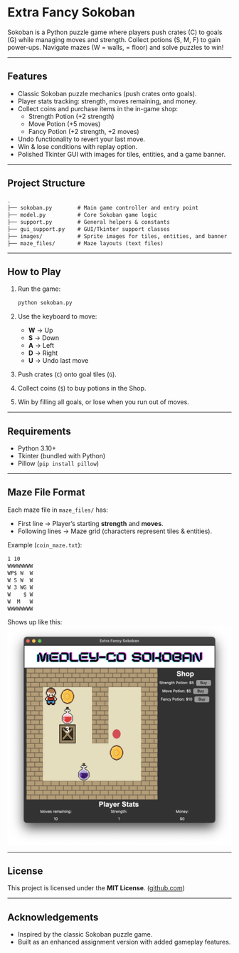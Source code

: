 # Extra Fancy Sokoban

Sokoban is a Python puzzle game where players push crates (C) to goals (G) while managing moves and strength. Collect potions (S, M, F) to gain power-ups. Navigate mazes (W = walls, = floor) and solve puzzles to win!

---

## Features
- Classic Sokoban puzzle mechanics (push crates onto goals).
- Player stats tracking: strength, moves remaining, and money.
- Collect coins and purchase items in the in-game shop:
  - Strength Potion (+2 strength)
  - Move Potion (+5 moves)
  - Fancy Potion (+2 strength, +2 moves)
- Undo functionality to revert your last move.
- Win & lose conditions with replay option.
- Polished Tkinter GUI with images for tiles, entities, and a game banner.

---

## Project Structure
```
.
├── sokoban.py        # Main game controller and entry point
├── model.py          # Core Sokoban game logic
├── support.py        # General helpers & constants
├── gui_support.py    # GUI/Tkinter support classes
├── images/           # Sprite images for tiles, entities, and banner
├── maze_files/       # Maze layouts (text files)
```

---

## How to Play
1. Run the game:
   ```bash
   python sokoban.py
   ```

2. Use the keyboard to move:
   - **W** → Up
   - **S** → Down
   - **A** → Left
   - **D** → Right
   - **U** → Undo last move

3. Push crates (`C`) onto goal tiles (`G`).
4. Collect coins (`$`) to buy potions in the Shop.
5. Win by filling all goals, or lose when you run out of moves.

---

## Requirements
- Python 3.10+  
- Tkinter (bundled with Python)  
- Pillow (`pip install pillow`)

---

## Maze File Format
Each maze file in `maze_files/` has:
- First line → Player’s starting **strength** and **moves**.
- Following lines → Maze grid (characters represent tiles & entities).

Example (`coin_maze.txt`):
```
1 10
WWWWWWWW
WP$ W  W
W S W  W
W 3 WG W
W    $ W
W  M   W
WWWWWWWW
```
Shows up like this:
![Coin Maze](images/gameplay.png)


---

## License
This project is licensed under the **MIT License**. ([github.com](https://github.com/medley-co/Sokoban-Game.git))

---

## Acknowledgements
- Inspired by the classic Sokoban puzzle game.
- Built as an enhanced assignment version with added gameplay features.
